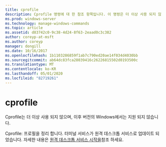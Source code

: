 ```yaml
---
title: cprofile
description: Cprofile 명령에 대 한 참조 항목입니다. 이 명령은 더 이상 사용 되지 않으며 이후 버전의 Windows에서 지원 되지 않을 수 있습니다.
ms.prod: windows-server
ms.technology: manage-windows-commands
ms.topic: article
ms.assetid: d83742c0-9c38-4d24-8f63-2eaad0c3c382
author: coreyp-at-msft
ms.author: coreyp
manager: dongill
ms.date: 10/16/2017
ms.openlocfilehash: 1b1103286859f1ab7c790ed20ae14f034d4030bb
ms.sourcegitcommit: ab64dc83fca28039416c26226815502d0193500c
ms.translationtype: MT
ms.contentlocale: ko-KR
ms.lasthandoff: 05/01/2020
ms.locfileid: "82719261"
---
```

# <a name="cprofile"></a>cprofile

Cprofile는 더 이상 사용 되지 않으며, 이후 버전의 Windows에서는 지원 되지 않습니다.

Cprofile: 프로필을 정리 합니다. 터미널 서비스가 원격 데스크톱 서비스로 업데이트 되었습니다. 자세한 내용은 [원격 데스크톱 서비스 시작을](https://docs.microsoft.com/windows-server/remote/remote-desktop-services/welcome-to-rds)참조 하세요.